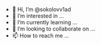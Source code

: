 - 👋 Hi, I’m @sokolovv1ad
- 👀 I’m interested in ...
- 🌱 I’m currently learning ...
- 💞️ I’m looking to collaborate on ...
- 📫 How to reach me ...

<!---
sokolovv1ad/sokolovv1ad is a ✨ special ✨ repository because its `README.md` (this file) appears on your GitHub profile.
You can click the Preview link to take a look at your changes.
--->
